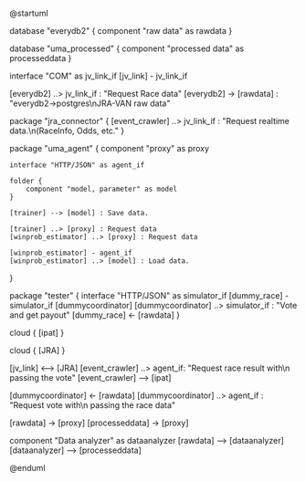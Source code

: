 @startuml

database "everydb2" {
    component "raw data" as rawdata 
}

database "uma_processed" {
    component "processed data" as processeddata 
}

interface "COM" as jv_link_if
[jv_link] - jv_link_if 

[everydb2] ..> jv_link_if : "Request Race data"
[everydb2] -> [rawdata] : "everydb2->postgres\nJRA-VAN raw data"

package "jra_connector" {
    [event_crawler] ..> jv_link_if : "Request realtime data.\n(RaceInfo, Odds, etc."
}

package "uma_agent" {
    component "proxy" as proxy

    interface "HTTP/JSON" as agent_if

    folder {
        component "model, parameter" as model
    }

    [trainer] --> [model] : Save data.

    [trainer] ..> [proxy] : Request data
    [winprob_estimator] ..> [proxy] : Request data

    [winprob_estimator] - agent_if 
    [winprob_estimator] ..> [model] : Load data.
}

package "tester" { 
    interface "HTTP/JSON" as simulator_if
    [dummy_race] - simulator_if
    [dummycoordinator]
    [dummycoordinator] ..> simulator_if : "Vote and get payout" 
    [dummy_race] <- [rawdata]
}

cloud {
    [ipat]
}

cloud {
    [JRA]
}

[jv_link] <--> [JRA]
[event_crawler] ..> agent_if: "Request race result with\n passing the vote"
[event_crawler] --> [ipat]

[dummycoordinator] <- [rawdata]
[dummycoordinator] ..> agent_if : "Request vote with\n passing the race data"

[rawdata] -> [proxy]
[processeddata] -> [proxy]

component "Data analyzer" as dataanalyzer
[rawdata] --> [dataanalyzer]
[dataanalyzer] --> [processeddata]


@enduml